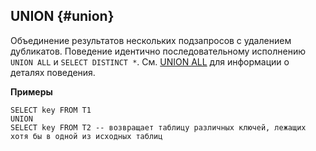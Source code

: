 ## UNION {#union}

Объединение результатов нескольких подзапросов с удалением дубликатов.
Поведение идентично последовательному исполнению `UNION ALL` и `SELECT DISTINCT *`.
См. [UNION ALL](../../select/union.md#union-all) для информации о деталях поведения.

**Примеры**

```yql
SELECT key FROM T1
UNION
SELECT key FROM T2 -- возвращает таблицу различных ключей, лежащих хотя бы в одной из исходных таблиц
```
